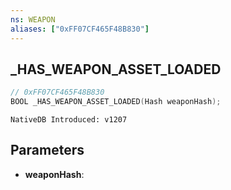 ```yaml
---
ns: WEAPON
aliases: ["0xFF07CF465F48B830"]
---
```

## _HAS_WEAPON_ASSET_LOADED

```c
// 0xFF07CF465F48B830
BOOL _HAS_WEAPON_ASSET_LOADED(Hash weaponHash);
```

```
NativeDB Introduced: v1207
```

## Parameters
* **weaponHash**:
